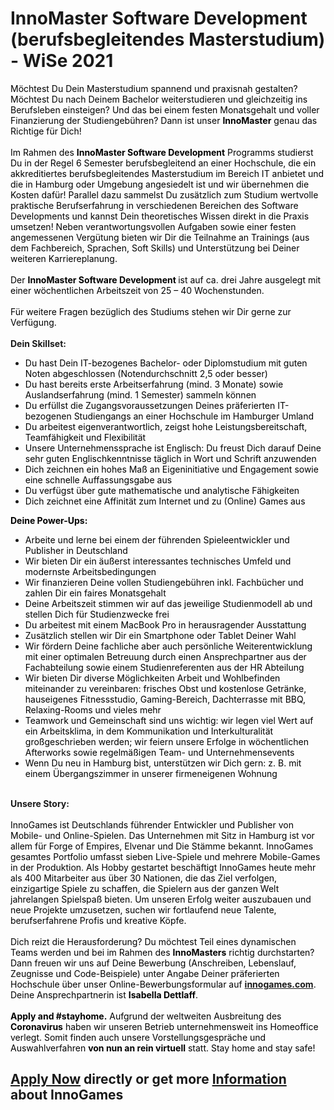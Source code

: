 <h1>InnoMaster Software Development (berufsbegleitendes Masterstudium) - WiSe 2021</h1>
<p><span style="color: rgb(0,0,0);">Möchtest Du Dein Masterstudium spannend und praxisnah gestalten? <span>Möchtest Du nach Deinem Bachelor weiterstudieren und gleichzeitig ins Berufsleben einsteigen?</span> Und das bei einem festen Monatsgehalt und voller Finanzierung der Studiengebühren? Dann ist unser <strong>InnoMaster</strong> genau das Richtige für Dich! </span><br /><br /><span style="color: rgb(0,0,0);">Im Rahmen des <strong>InnoMaster Software Development</strong> Programms studierst Du in der Regel 6 Semester berufsbegleitend an einer Hochschule, die ein akkreditiertes berufsbegleitendes Masterstudium im Bereich IT anbietet und die in Hamburg oder Umgebung angesiedelt ist und wir übernehmen die Kosten dafür! Parallel dazu sammelst Du zusätzlich zum Studium wertvolle praktische Berufserfahrung in verschiedenen Bereichen des Software Developments und kannst Dein theoretisches Wissen direkt in die Praxis umsetzen! Neben verantwortungsvollen Aufgaben sowie einer festen angemessenen Vergütung bieten wir Dir die Teilnahme an Trainings (aus dem Fachbereich, Sprachen, Soft Skills) und Unterstützung bei Deiner weiteren Karriereplanung.</span><br /><br /><span style="color: rgb(0,0,0);"> Der <strong>InnoMaster Software Development </strong>ist auf ca. drei Jahre ausgelegt mit einer wöchentlichen Arbeitszeit von 25 – 40 Wochenstunden.</span><br /> <br /><span style="color: rgb(0,0,0);"> Für weitere Fragen bezüglich des Studiums stehen wir Dir gerne zur Verfügung.<br /></span><span><strong><br /></strong></span><span><strong>Dein Skillset:</strong> </span><span></span></p><ul><li><span style="color: rgb(0,0,0);">Du hast Dein IT-bezogenes Bachelor- oder Diplomstudium mit guten Noten abgeschlossen (Notendurchschnitt 2,5 oder besser)</span></li><li><span style="color: rgb(0,0,0);">Du hast bereits erste Arbeitserfahrung (mind. 3 Monate) sowie Auslandserfahrung (mind. 1 Semester) sammeln können</span></li><li><span style="color: rgb(0,0,0);">Du erfüllst die Zugangsvoraussetzungen Deines präferierten IT-bezogenen Studiengangs an einer Hochschule im Hamburger Umland</span></li><li><span style="color: rgb(0,0,0);">Du arbeitest eigenverantwortlich, zeigst hohe Leistungsbereitschaft, Teamfähigkeit und Flexibilität</span></li><li><span style="color: rgb(0,0,0);">Unsere Unternehmenssprache ist Englisch: Du freust Dich darauf Deine sehr guten Englischkenntnisse täglich in Wort und Schrift anzuwenden</span></li><li><span style="color: rgb(0,0,0);">Dich zeichnen ein hohes Maß an Eigeninitiative und Engagement sowie eine schnelle Auffassungsgabe aus</span></li><li><span style="color: rgb(0,0,0);">Du verfügst über gute mathematische und analytische Fähigkeiten</span></li><li><span style="color: rgb(0,0,0);">Dich zeichnet eine Affinität zum Internet und zu (Online) Games aus</span></li></ul><p><span style="color: rgb(0,0,0);"><strong>Deine Power-Ups:</strong> </span><span style="color: rgb(0,0,0);"></span></p><ul><li><span style="color: rgb(0,0,0);">Arbeite und lerne bei einem der führenden Spieleentwickler und Publisher in Deutschland</span></li><li><span style="color: rgb(0,0,0);">Wir bieten Dir ein äußerst interessantes technisches Umfeld und modernste Arbeitsbedingungen</span></li><li><span style="color: rgb(0,0,0);">Wir finanzieren Deine vollen Studiengebühren inkl. Fachbücher und zahlen Dir ein faires Monatsgehalt<br /></span></li><li><span style="color: rgb(122,134,154);"><span style="color: rgb(0,0,0);">Deine Arbeitszeit stimmen wir auf das jeweilige Studienmodell ab und stellen Dich für Studienzwecke frei</span></span></li><li><span style="color: rgb(122,134,154);"><span style="color: rgb(0,0,0);"><span>Du arbeitest mit einem MacBook Pro in herausragender Ausstattung</span></span></span></li><li><span style="color: rgb(122,134,154);"><span style="color: rgb(0,0,0);">Zusätzlich stellen wir Dir ein Smartphone oder Tablet Deiner Wahl <br /></span></span></li><li><span style="color: rgb(0,0,0);">Wir fördern Deine fachliche aber auch persönliche Weiterentwicklung mit einer optimalen Betreuung durch einen Ansprechpartner aus der Fachabteilung sowie einem Studienreferenten aus der HR Abteilung</span></li><li><span style="color: rgb(0,0,0);">Wir bieten Dir diverse Möglichkeiten Arbeit und Wohlbefinden miteinander zu vereinbaren:</span><span style="color: rgb(0,0,0);"> frisches Obst und kostenlose Getränke, hauseigenes Fitnessstudio, Gaming-Bereich, Dachterrasse mit BBQ, Relaxing-Rooms</span><span style="color: rgb(0,0,0);"> und vieles mehr </span></li><li><span style="color: rgb(0,0,0);">Teamwork und Gemeinschaft sind uns wichtig: wir legen viel Wert auf ein Arbeitsklima, in dem Kommunikation und Interkulturalität großgeschrieben werden; wir feiern unsere Erfolge in wöchentlichen Afterworks sowie regelmäßigen Team- und Unternehmensevents </span><span style="color: rgb(122,134,154);"><br /></span></li><li><span style="color: rgb(0,0,0);">Wenn Du neu in Hamburg bist, unterstützen wir Dich gern: z. B. mit einem Übergangszimmer in unserer firmeneigenen Wohnung</span></li></ul><span style="color: rgb(0,0,0);"><br /></span><strong>Unsere Story:<br /><br /></strong><span style="color: rgb(0,0,0);">InnoGames ist Deutschlands führender Entwickler und Publisher von Mobile- und Online-Spielen. Das Unternehmen mit Sitz in Hamburg ist vor allem für Forge of Empires, Elvenar und Die Stämme bekannt. InnoGames gesamtes Portfolio umfasst sieben Live-Spiele und mehrere Mobile-Games in der Produktion.</span><span style="color: rgb(0,0,0);"> Als Hobby gestartet beschäftigt InnoGames heute mehr als 400 Mitarbeiter aus über 30 Nationen, die das Ziel verfolgen, einzigartige Spiele zu schaffen, die Spielern aus der ganzen Welt jahrelangen Spielspaß bieten. Um unseren Erfolg weiter auszubauen und neue Projekte umzusetzen, suchen wir fortlaufend neue Talente, berufserfahrene Profis und kreative Köpfe.<br /><br /></span><span style="color: rgb(0,0,0);">Dich reizt die Herausforderung? Du möchtest Teil eines dynamischen Teams werden und bei im Rahmen des </span><strong style="color: rgb(0,0,0);">InnoMasters</strong><span style="color: rgb(0,0,0);"> richtig durchstarten? Dann freuen wir uns auf Deine Bewerbung (Anschreiben, Lebenslauf, Zeugnisse und Code-Beispiele) unter Angabe Deiner präferierten Hochschule über unser Online-Bewerbungsformular auf </span><a href="http://innogames.com" rel="nofollow"><strong>innogames.com</strong></a><span style="color: rgb(0,0,0);">. Deine Ansprechpartnerin ist </span><strong style="color: rgb(0,0,0);">Isabella Dettlaff</strong><span style="color: rgb(0,0,0);">. <br /><br /></span><strong style="color: rgb(0,0,0);">Apply and #stayhome.</strong><span style="color: rgb(0,0,0);"> Aufgrund der weltweiten Ausbreitung des </span><strong style="color: rgb(0,0,0);">Coronavirus</strong><span style="color: rgb(0,0,0);"> haben wir unseren Betrieb unternehmensweit ins Homeoffice verlegt. Somit finden auch unsere Vorstellungsgespräche und Auswahlverfahren </span><strong style="color: rgb(0,0,0);">von nun an rein virtuell</strong><span style="color: rgb(0,0,0);"> statt. Stay home and stay safe!</span>

<h2><a href="https://jobs.jobvite.com/careers/innogames/job/oc1hdfwr/apply?__jvst=Job+Board&__jvsd=github_jobs_repo">Apply Now</a> directly or get more <a href="https://www.innogames.com/career/detail/job/innomaster-software-development-berufsbegleitendes-masterstudium-wise-2021/?s=github_jobs_repo">Information</a> about InnoGames</h2>